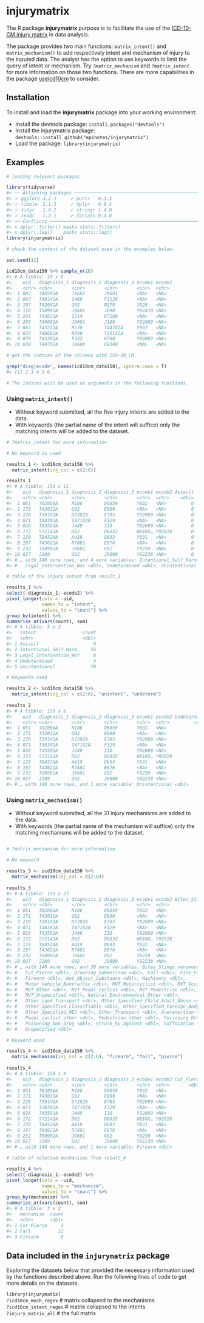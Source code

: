 
# injurymatrix

The R package **injurymatrix** purpose is to facilitate the use of the
[ICD-10-CM injury
matrix](https://www.cdc.gov/nchs/injury/injury_tools.htm) in data
analysis.

The package provides two main functions: `matrix_intent()` and
`matrix_mechanism()` to add respectively intent and mechanism of injury
to the inputed data. The analyst has the option to use keywords to limit
the query of intent or mechanism. Try *`?matrix_mechanism`* and
*`?matrix_intent`* for more information on those two functions. There
are more capabilities in the package
[useicd10cm](https://github.com/epinotes/useicd10cm) to consider.

## Installation

To install and load the **injurymatrix** package into your working
environment:

  - Install the devtools package: `install.packages("devtools")`  
  - Install the injurymatrix package:
    `devtools::install_github("epinotes/injurymatrix")`  
  - Load the package: `library(injurymatrix)`

## Examples

``` r
# loading relevant packages  

library(tidyverse)
#> ── Attaching packages ──────────────────────────────────────────────────────────────────── tidyverse 1.3.0 ──
#> ✓ ggplot2 3.2.1     ✓ purrr   0.3.3
#> ✓ tibble  2.1.3     ✓ dplyr   0.8.4
#> ✓ tidyr   1.0.2     ✓ stringr 1.4.0
#> ✓ readr   1.3.1     ✓ forcats 0.4.0
#> ── Conflicts ─────────────────────────────────────────────────────────────────────── tidyverse_conflicts() ──
#> x dplyr::filter() masks stats::filter()
#> x dplyr::lag()    masks stats::lag()
library(injurymatrix)
```

``` r
# check the content of the dataset used in the examples below.   

set.seed(11)

icd10cm_data150 %>% sample_n(10)
#> # A tibble: 10 x 6
#>    uid   diagnosis_1 diagnosis_2 diagnosis_3 ecode1 ecode2
#>    <chr> <chr>       <chr>       <chr>       <chr>  <chr> 
#>  1 007   T405X1A     J9602       J9601       <NA>   <NA>  
#>  2 097   T401X1A     I468        F1120       <NA>   <NA>  
#>  3 107   T426X1A     G92         N179        Y929   <NA>  
#>  4 128   T50992A     J9601       J690        Y92410 <NA>  
#>  5 241   T43621A     I214        K7200       <NA>   <NA>  
#>  6 203   T40601A     J9601       J189        Y92009 <NA>  
#>  7 067   T43212A     R570        T447X2A     Y907   <NA>  
#>  8 033   T40602A     N390        T391X2A     <NA>   <NA>  
#>  9 079   T433X2A     F332        K760        Y92002 <NA>  
#> 10 030   T447X2A     J9600       G9340       <NA>   <NA>

# get the indices of the columns with ICD-10_CM. 

grep("diag|ecode", names(icd10cm_data150), ignore.case = T)
#> [1] 2 3 4 5 6

# The indices will be used as arguments in the following functions.  
```

### Using `matrix_intent()`

  - Without keyword submitted, all the five injury intents are added to
    the data.  
  - With keywords (the partial name of the intent will suffice) only the
    matching intents will be added to the dataset.

<!-- end list -->

``` r
# ?matrix_intent for more information

# No keyword is used

results_1 <- icd10cm_data150 %>% 
  matrix_intent(inj_col = c(2:6))

results_1
#> # A tibble: 150 x 11
#>    uid   diagnosis_1 diagnosis_2 diagnosis_3 ecode1 ecode2 Assault
#>    <chr> <chr>       <chr>       <chr>       <chr>  <chr>    <dbl>
#>  1 051   T82868A     N186        D6859       Y832   <NA>         0
#>  2 171   T43011A     G92         E860        <NA>   <NA>         0
#>  3 228   T391X1A     D72829      E785        Y92009 <NA>         0
#>  4 071   T383X2A     T471X2A     F329        <NA>   <NA>         0
#>  5 026   T43591A     J449        I10         Y92009 <NA>         0
#>  6 172   S72142A     D62         D6832       W010X… Y92018       0
#>  7 129   T8452XA     A419        D693        Y831   <NA>         0
#>  8 197   T43621A     R7881       E876        <NA>   <NA>         0
#>  9 232   T50902A     J9601       G92         Y9259  <NA>         0
#> 10 027   J189        G92         J9600       Y92238 <NA>         0
#> # … with 140 more rows, and 4 more variables: Intentional_Self_Harm <dbl>,
#> #   Legal_Intervention_War <dbl>, Undetermined <dbl>, Unintentional <dbl>

# table of the injury intent from result_1  

results_1 %>%
select(-diagnosis_1:-ecode2) %>%
pivot_longer(cols = -uid,
             names_to = "intent",
             values_to = "count") %>%
group_by(intent) %>%
summarise_at(vars(count), sum)
#> # A tibble: 5 x 2
#>   intent                 count
#>   <chr>                  <dbl>
#> 1 Assault                    0
#> 2 Intentional_Self_Harm     56
#> 3 Legal_Intervention_War     0
#> 4 Undetermined               4
#> 5 Unintentional             78

# Keywords used  

results_2 <- icd10cm_data150 %>% 
  matrix_intent(inj_col = c(2:6), "unintent", "undeterm")
  
results_2
#> # A tibble: 150 x 8
#>    uid   diagnosis_1 diagnosis_2 diagnosis_3 ecode1 ecode2 Undetermined
#>    <chr> <chr>       <chr>       <chr>       <chr>  <chr>         <dbl>
#>  1 051   T82868A     N186        D6859       Y832   <NA>              0
#>  2 171   T43011A     G92         E860        <NA>   <NA>              0
#>  3 228   T391X1A     D72829      E785        Y92009 <NA>              0
#>  4 071   T383X2A     T471X2A     F329        <NA>   <NA>              0
#>  5 026   T43591A     J449        I10         Y92009 <NA>              0
#>  6 172   S72142A     D62         D6832       W010X… Y92018            0
#>  7 129   T8452XA     A419        D693        Y831   <NA>              0
#>  8 197   T43621A     R7881       E876        <NA>   <NA>              0
#>  9 232   T50902A     J9601       G92         Y9259  <NA>              0
#> 10 027   J189        G92         J9600       Y92238 <NA>              0
#> # … with 140 more rows, and 1 more variable: Unintentional <dbl>
```

### Using `matrix_mechanism()`

  - Without keyword submitted, all the 31 injury mechanisms are added to
    the data.  
  - With keywords (the partial name of the mechanism will suffice) only
    the matching mechanisms will be added to the dataset.

<!-- end list -->

``` r

# ?matrix_mechanism for more information 

# No keyword 

results_3 <- icd10cm_data150 %>% 
  matrix_mechanism(inj_col = c(2:6))
  
results_3
#> # A tibble: 150 x 37
#>    uid   diagnosis_1 diagnosis_2 diagnosis_3 ecode1 ecode2 Bites_Stings_no…
#>    <chr> <chr>       <chr>       <chr>       <chr>  <chr>             <dbl>
#>  1 051   T82868A     N186        D6859       Y832   <NA>                  0
#>  2 171   T43011A     G92         E860        <NA>   <NA>                  0
#>  3 228   T391X1A     D72829      E785        Y92009 <NA>                  0
#>  4 071   T383X2A     T471X2A     F329        <NA>   <NA>                  0
#>  5 026   T43591A     J449        I10         Y92009 <NA>                  0
#>  6 172   S72142A     D62         D6832       W010X… Y92018                0
#>  7 129   T8452XA     A419        D693        Y831   <NA>                  0
#>  8 197   T43621A     R7881       E876        <NA>   <NA>                  0
#>  9 232   T50902A     J9601       G92         Y9259  <NA>                  0
#> 10 027   J189        G92         J9600       Y92238 <NA>                  0
#> # … with 140 more rows, and 30 more variables: Bites_Stings_venomous <dbl>,
#> #   Cut_Pierce <dbl>, Drowning_Submersion <dbl>, Fall <dbl>, Fire_Flame <dbl>,
#> #   Firearm <dbl>, Hot_Object_Substance <dbl>, Machinery <dbl>,
#> #   Motor_Vehicle_Nontraffic <dbl>, MVT_Motorcyclist <dbl>, MVT_Occupant <dbl>,
#> #   MVT_Other <dbl>, MVT_Pedal_Cyclist <dbl>, MVT_Pedestrian <dbl>,
#> #   MVT_Unspecified <dbl>, Natural_Environmental_Other <dbl>,
#> #   Other_Land_Transport <dbl>, Other_Specified_Child_Adult_Abuse <dbl>,
#> #   Other_Specified_Classifiable <dbl>, Other_Specified_Foreign_Body <dbl>,
#> #   Other_Specified_NEC <dbl>, Other_Transport <dbl>, Overexertion <dbl>,
#> #   Pedal_cyclist_other <dbl>, Pedestrian_other <dbl>, Poisoning_Drug <dbl>,
#> #   Poisoning_Non_drug <dbl>, Struck_by_against <dbl>, Suffocation <dbl>,
#> #   Unspecified <dbl>

# Keyword used

results_4 <- icd10cm_data150 %>% 
  matrix_mechanism(inj_col = c(2:6), "firearm", "fall", "pierce")
  
results_4
#> # A tibble: 150 x 9
#>    uid   diagnosis_1 diagnosis_2 diagnosis_3 ecode1 ecode2 Cut_Pierce  Fall
#>    <chr> <chr>       <chr>       <chr>       <chr>  <chr>       <dbl> <dbl>
#>  1 051   T82868A     N186        D6859       Y832   <NA>            0     0
#>  2 171   T43011A     G92         E860        <NA>   <NA>            0     0
#>  3 228   T391X1A     D72829      E785        Y92009 <NA>            0     0
#>  4 071   T383X2A     T471X2A     F329        <NA>   <NA>            0     0
#>  5 026   T43591A     J449        I10         Y92009 <NA>            0     0
#>  6 172   S72142A     D62         D6832       W010X… Y92018          0     1
#>  7 129   T8452XA     A419        D693        Y831   <NA>            0     0
#>  8 197   T43621A     R7881       E876        <NA>   <NA>            0     0
#>  9 232   T50902A     J9601       G92         Y9259  <NA>            0     0
#> 10 027   J189        G92         J9600       Y92238 <NA>            0     0
#> # … with 140 more rows, and 1 more variable: Firearm <dbl>

# table of selected mechanisms from result_4  

results_4 %>%
select(-diagnosis_1:-ecode2) %>%
pivot_longer(cols = -uid,
             names_to = "mechanism",
             values_to = "count") %>%
group_by(mechanism) %>%
summarise_at(vars(count), sum)
#> # A tibble: 3 x 2
#>   mechanism  count
#>   <chr>      <dbl>
#> 1 Cut_Pierce     2
#> 2 Fall          12
#> 3 Firearm        0
```

## Data included in the `injurymatrix` package

Exploring the datasets below that provided the necessary information
used by the functions described above. Run the following lines of code
to get more details on the datasets.

`library(injurymatix)`  
`?icd10cm_mech_regex` \# matrix collapsed to the mechanisms  
`?icd10cm_intent_regex` \# matrix collapsed to the intents  
`?injury_matrix_all` \# the full matrix
